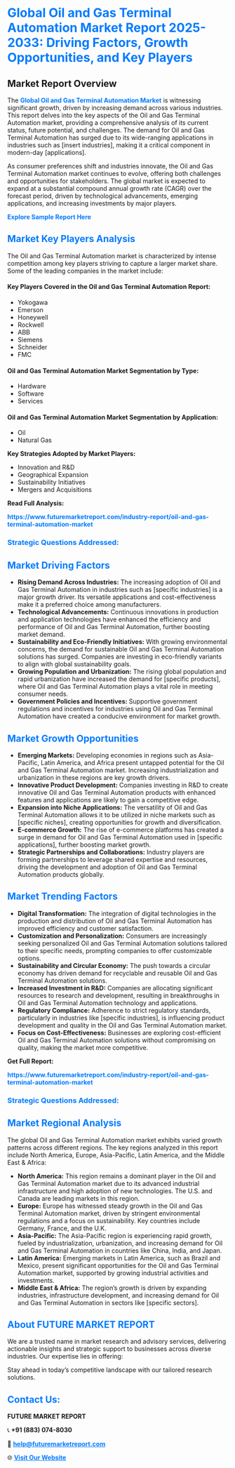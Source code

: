 <h1 style="color: #007BFF;">Global Oil and Gas Terminal Automation Market Report 2025-2033: Driving Factors, Growth Opportunities, and Key Players</h1>

<section id="overview">
<h2>Market Report Overview</h2>
<p>The <a href="https://www.futuremarketreport.com/industry-report/oil-and-gas-terminal-automation-market" style="color: #007BFF; text-decoration: none;"><strong>Global Oil and Gas Terminal Automation Market</strong></a> is witnessing significant growth, driven by increasing demand across various industries. This report delves into the key aspects of the Oil and Gas Terminal Automation market, providing a comprehensive analysis of its current status, future potential, and challenges. The demand for Oil and Gas Terminal Automation has surged due to its wide-ranging applications in industries such as [insert industries], making it a critical component in modern-day [applications].</p>
<p>As consumer preferences shift and industries innovate, the Oil and Gas Terminal Automation market continues to evolve, offering both challenges and opportunities for stakeholders. The global market is expected to expand at a substantial compound annual growth rate (CAGR) over the forecast period, driven by technological advancements, emerging applications, and increasing investments by major players.</p>
</section>

<section id="overview">
<p><a href="https://www.futuremarketreport.com/request-sample/reportId=52526" style="color: #007BFF; text-decoration: none;"><strong>Explore Sample Report Here</strong></a></p>
</section>

<section id="key-players">
<h2 style="color: #007BFF;">Market Key Players Analysis</h2>
<p>The Oil and Gas Terminal Automation market is characterized by intense competition among key players striving to capture a larger market share. Some of the leading companies in the market include:</p>
<h4>Key Players Covered in the Oil and Gas Terminal Automation Report:</h4>
<ul><li>Yokogawa</li><li>Emerson</li><li>Honeywell</li><li>Rockwell</li><li>ABB</li><li>Siemens</li><li>Schneider</li><li>FMC</li></ul>
<h4>Oil and Gas Terminal Automation Market Segmentation by Type:</h4>
<ul><li>Hardware</li><li>Software</li><li>Services</li></ul>

<h4>Oil and Gas Terminal Automation Market Segmentation by Application:</h4>
<ul><li>Oil</li><li>Natural Gas</li></ul>
<p><strong>Key Strategies Adopted by Market Players:</strong></p>
<ul>
<li>Innovation and R&D</li>
<li>Geographical Expansion</li>
<li>Sustainability Initiatives</li>
<li>Mergers and Acquisitions</li>
</ul>
</section>

<section>
<p><strong>Read Full Analysis: </strong></p><a href="https://www.futuremarketreport.com/industry-report/oil-and-gas-terminal-automation-market" style="color: #007BFF; text-decoration: none;"><strong>https://www.futuremarketreport.com/industry-report/oil-and-gas-terminal-automation-market</strong></a>
<h3 style="color: #007BFF;">Strategic Questions Addressed:</h3>
</section>

<section id="driving-factors">
<h2 style="color: #007BFF;">Market Driving Factors</h2>
<ul>
<li><strong>Rising Demand Across Industries:</strong> The increasing adoption of Oil and Gas Terminal Automation in industries such as [specific industries] is a major growth driver. Its versatile applications and cost-effectiveness make it a preferred choice among manufacturers.</li>
<li><strong>Technological Advancements:</strong> Continuous innovations in production and application technologies have enhanced the efficiency and performance of Oil and Gas Terminal Automation, further boosting market demand.</li>
<li><strong>Sustainability and Eco-Friendly Initiatives:</strong> With growing environmental concerns, the demand for sustainable Oil and Gas Terminal Automation solutions has surged. Companies are investing in eco-friendly variants to align with global sustainability goals.</li>
<li><strong>Growing Population and Urbanization:</strong> The rising global population and rapid urbanization have increased the demand for [specific products], where Oil and Gas Terminal Automation plays a vital role in meeting consumer needs.</li>
<li><strong>Government Policies and Incentives:</strong> Supportive government regulations and incentives for industries using Oil and Gas Terminal Automation have created a conducive environment for market growth.</li>
</ul>
</section>

<section id="growth-opportunities">
<h2 style="color: #007BFF;">Market Growth Opportunities</h2>
<ul>
<li><strong>Emerging Markets:</strong> Developing economies in regions such as Asia-Pacific, Latin America, and Africa present untapped potential for the Oil and Gas Terminal Automation market. Increasing industrialization and urbanization in these regions are key growth drivers.</li>
<li><strong>Innovative Product Development:</strong> Companies investing in R&D to create innovative Oil and Gas Terminal Automation products with enhanced features and applications are likely to gain a competitive edge.</li>
<li><strong>Expansion into Niche Applications:</strong> The versatility of Oil and Gas Terminal Automation allows it to be utilized in niche markets such as [specific niches], creating opportunities for growth and diversification.</li>
<li><strong>E-commerce Growth:</strong> The rise of e-commerce platforms has created a surge in demand for Oil and Gas Terminal Automation used in [specific applications], further boosting market growth.</li>
<li><strong>Strategic Partnerships and Collaborations:</strong> Industry players are forming partnerships to leverage shared expertise and resources, driving the development and adoption of Oil and Gas Terminal Automation products globally.</li>
</ul>
</section>

<section id="trending-factors">
<h2 style="color: #007BFF;">Market Trending Factors</h2>
<ul>
<li><strong>Digital Transformation:</strong> The integration of digital technologies in the production and distribution of Oil and Gas Terminal Automation has improved efficiency and customer satisfaction.</li>
<li><strong>Customization and Personalization:</strong> Consumers are increasingly seeking personalized Oil and Gas Terminal Automation solutions tailored to their specific needs, prompting companies to offer customizable options.</li>
<li><strong>Sustainability and Circular Economy:</strong> The push towards a circular economy has driven demand for recyclable and reusable Oil and Gas Terminal Automation solutions.</li>
<li><strong>Increased Investment in R&D:</strong> Companies are allocating significant resources to research and development, resulting in breakthroughs in Oil and Gas Terminal Automation technology and applications.</li>
<li><strong>Regulatory Compliance:</strong> Adherence to strict regulatory standards, particularly in industries like [specific industries], is influencing product development and quality in the Oil and Gas Terminal Automation market.</li>
<li><strong>Focus on Cost-Effectiveness:</strong> Businesses are exploring cost-efficient Oil and Gas Terminal Automation solutions without compromising on quality, making the market more competitive.</li>
</ul>
</section>

<section>
<p><strong>Get Full Report: </strong></p><a href="https://www.futuremarketreport.com/industry-report/oil-and-gas-terminal-automation-market" style="color: #007BFF; text-decoration: none;"><strong>https://www.futuremarketreport.com/industry-report/oil-and-gas-terminal-automation-market</strong></a>
<h3 style="color: #007BFF;">Strategic Questions Addressed:</h3>
</section>


<section id="regional-analysis">
<h2 style="color: #007BFF;">Market Regional Analysis</h2>
<p>The global Oil and Gas Terminal Automation market exhibits varied growth patterns across different regions. The key regions analyzed in this report include North America, Europe, Asia-Pacific, Latin America, and the Middle East & Africa:</p>
<ul>
<li><strong>North America:</strong> This region remains a dominant player in the Oil and Gas Terminal Automation market due to its advanced industrial infrastructure and high adoption of new technologies. The U.S. and Canada are leading markets in this region.</li>
<li><strong>Europe:</strong> Europe has witnessed steady growth in the Oil and Gas Terminal Automation market, driven by stringent environmental regulations and a focus on sustainability. Key countries include Germany, France, and the U.K.</li>
<li><strong>Asia-Pacific:</strong> The Asia-Pacific region is experiencing rapid growth, fueled by industrialization, urbanization, and increasing demand for Oil and Gas Terminal Automation in countries like China, India, and Japan.</li>
<li><strong>Latin America:</strong> Emerging markets in Latin America, such as Brazil and Mexico, present significant opportunities for the Oil and Gas Terminal Automation market, supported by growing industrial activities and investments.</li>
<li><strong>Middle East & Africa:</strong> The region’s growth is driven by expanding industries, infrastructure development, and increasing demand for Oil and Gas Terminal Automation in sectors like [specific sectors].</li>
</ul>
</section>

<footer>
<h2 style="color: #007BFF;">About FUTURE MARKET REPORT</h2>
<p>We are a trusted name in market research and advisory services, delivering actionable insights and strategic support to businesses across diverse industries. Our expertise lies in offering:</p>

<p>Stay ahead in today’s competitive landscape with our tailored research solutions.</p>

<h2 style="color: #007BFF;">Contact Us:</h2>
<p><strong>FUTURE MARKET REPORT</strong></p>
<p>📞 <strong>+91 (883) 074-8030</strong></p>
<p>📧 <strong><a href="mailto:help@futuremarketreport.com" style="color: #007BFF;">help@futuremarketreport.com</a></strong></p>
<p>🌐 <strong><a href="https://www.futuremarketreport.com/" style="color: #007BFF;">Visit Our Website</a></strong></p>
</footer>